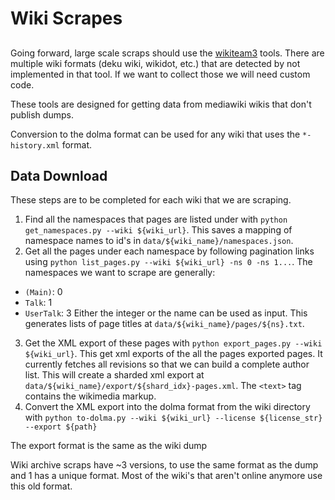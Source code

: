 # Wiki Scrapes
##

Going forward, large scale scraps should use the [wikiteam3](https://github.com/saveweb/wikiteam3) tools. There are multiple wiki formats (deku wiki, wikidot, etc.) that are detected by not implemented in that tool. If we want to collect those we will need custom code.

These tools are designed for getting data from mediawiki wikis that don't publish dumps.

Conversion to the dolma format can be used for any wiki that uses the `*-history.xml` format.

## Data Download

These steps are to be completed for each wiki that we are scraping.

1. Find all the namespaces that pages are listed under with `python get_namespaces.py --wiki ${wiki_url}`. This saves a mapping of namespace names to id's in `data/${wiki_name}/namespaces.json`.
2. Get all the pages under each namespace by following pagination links using `python list_pages.py --wiki ${wiki_url} -ns 0 -ns 1...`. The namespaces we want to scrape are generally:
  * `(Main)`: 0
  * `Talk`: 1
  * `UserTalk`: 3
Either the integer or the name can be used as input. This generates lists of page titles at `data/${wiki_name}/pages/${ns}.txt`.
3. Get the XML export of these pages with `python export_pages.py --wiki ${wiki_url}`. This get xml exports of the all the pages exported pages. It currently fetches all revisions so that we can build a complete author list. This will create a sharded xml export at `data/${wiki_name}/export/${shard_idx}-pages.xml`. The `<text>` tag contains the wikimedia markup.
4. Convert the XML export into the dolma format from the wiki directory with `python to-dolma.py --wiki ${wiki_url} --license ${license_str} --export ${path}`

The export format is the same as the wiki dump

Wiki archive scraps have ~3 versions, to use the same format as the dump and 1 has a unique format. Most of the wiki's
that aren't online anymore use this old format.
